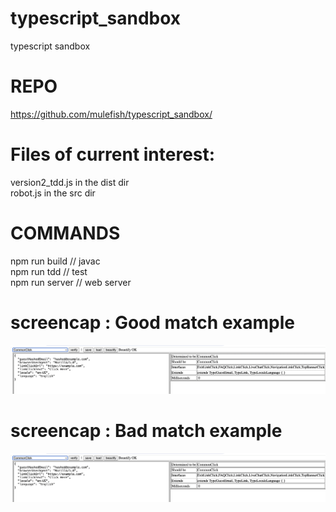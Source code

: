 # typescript_sandbox
typescript sandbox

# REPO
https://github.com/mulefish/typescript_sandbox/

# Files of current interest:
version2_tdd.js in the dist dir  
robot.js in the src dir  


# COMMANDS
npm run build // javac    
npm run tdd // test   
npm run server // web server  

# screencap : Good match example
![image2.png](./image1.png)
# screencap : Bad match example
![image1.png](./image1.png)